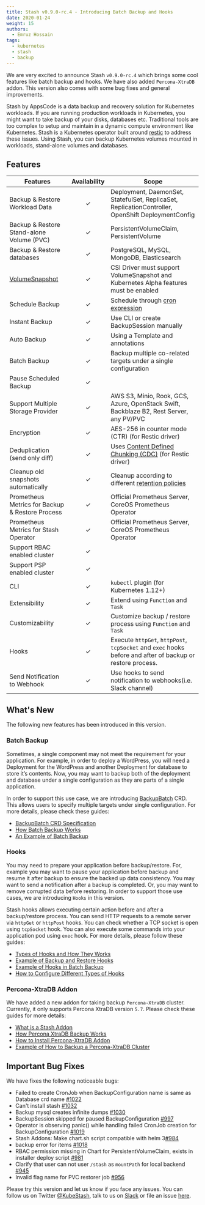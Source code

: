 ```yaml
---
title: Stash v0.9.0-rc.4 - Introducing Batch Backup and Hooks
date: 2020-01-24
weight: 15
authors:
  - Emruz Hossain
tags:
  - kubernetes
  - stash
  - backup
---
```


We are very excited to announce Stash `v0.9.0-rc.4` which brings some cool features like batch backup and hooks. We have also added `Percona-XtraDB` addon. This version also comes with some bug fixes and general improvements.

Stash by AppsCode is a data backup and recovery solution for Kubernetes workloads. If you are running production workloads in Kubernetes, you might want to take backup of your disks, databases etc. Traditional tools are too complex to setup and maintain in a dynamic compute environment like Kubernetes. Stash is a Kubernetes operator built around [restic](https://github.com/restic/restic) to address these issues. Using Stash, you can backup Kubernetes volumes mounted in workloads, stand-alone volumes and databases.

## Features

| Features                                                                        | Availability | Scope                                                                                                                                                 |
| ------------------------------------------------------------------------------- | :----------: | ----------------------------------------------------------------------------------------------------------------------------------------------------- |
| Backup & Restore Workload Data                                                  |   &#10003;   | Deployment, DaemonSet, StatefulSet, ReplicaSet, ReplicationController, OpenShift DeploymentConfig                                                     |
| Backup & Restore Stand-alone Volume (PVC)                                       |   &#10003;   | PersistentVolumeClaim, PersistentVolume                                                                                                               |
| Backup & Restore databases                                                      |   &#10003;   | PostgreSQL, MySQL, MongoDB, Elasticsearch                                                                                                             |
| [VolumeSnapshot](https://kubernetes.io/docs/concepts/storage/volume-snapshots/) |   &#10003;   | CSI Driver must support VolumeSnapshot and Kubernetes Alpha features must be enabled                                                                  |
| Schedule Backup                                                                 |   &#10003;   | Schedule through [cron expression](https://en.wikipedia.org/wiki/Cron)                                                                                |
| Instant Backup                                                                  |   &#10003;   | Use CLI or create BackupSession manually                                                                                                              |
| Auto Backup                                                                     |   &#10003;   | Using a Template and annotations                                                                                                                      |
| Batch Backup                                                                    |   &#10003;   | Backup multiple co-related targets under a single configuration                                                                                       |
| Pause Scheduled Backup                                                          |   &#10003;   |                                                                                                                                                       |
| Support Multiple Storage Provider                                               |   &#10003;   | AWS S3, Minio, Rook, GCS, Azure, OpenStack Swift,  Backblaze B2, Rest Server, any PV/PVC                                                              |
| Encryption                                                                      |   &#10003;   | AES-256 in counter mode (CTR) (for Restic driver)                                                                                                     |
| Deduplication (send only diff)                                                  |   &#10003;   | Uses [Content Defined Chunking (CDC)](https://restic.net/blog/2015-09-12/restic-foundation1-cdc) (for Restic driver)                                  |
| Cleanup old snapshots automatically                                             |   &#10003;   | Cleanup according to different [retention policies](https://restic.readthedocs.io/en/stable/060_forget.html#removing-snapshots-according-to-a-policy) |
| Prometheus Metrics for Backup & Restore Process                                 |   &#10003;   | Official Prometheus Server, CoreOS Prometheus Operator                                                                                                |
| Prometheus Metrics for Stash Operator                                           |   &#10003;   | Official Prometheus Server, CoreOS Prometheus Operator                                                                                                |
| Support RBAC enabled cluster                                                    |   &#10003;   |                                                                                                                                                       |
| Support PSP enabled cluster                                                     |   &#10003;   |                                                                                                                                                       |
| CLI                                                                             |   &#10003;   | `kubectl` plugin (for Kubernetes 1.12+)                                                                                                               |
| Extensibility                                                                   |   &#10003;   | Extend using `Function` and `Task`                                                                                                                    |
| Customizability                                                                 |   &#10003;   | Customize backup / restore process using `Function` and `Task`                                                                                        |
| Hooks                                                                           |   &#10003;   | Execute `httpGet`, `httpPost`, `tcpSocket` and `exec` hooks before and after  of backup or restore process.                                           |
| Send Notification to Webhook                                                    |   &#10003;   | Use hooks to send notification to webhooks(i.e. Slack channel)                                                                                        |

## What's New

The following new features has been introduced in this version.

### Batch Backup

Sometimes, a single component may not meet the requirement for your application. For example, in order to deploy a WordPress, you will need a Deployment for the WordPress and another Deployment for database to store it’s contents. Now, you may want to backup both of the deployment and database under a single configuration as they are parts of a single application.

In order to support this use case, we are introducing [BackupBatch](https://stash.run/docs/v0.9.0-rc.4/concepts/crds/backupbatch/) CRD. This allows users to specify multiple targets under single configuration. For more details, please check these guides:

- [BackupBatch CRD Specification](https://stash.run/docs/v0.9.0-rc.4/concepts/crds/backupbatch/)
- [How Batch Backup Works](https://stash.run/docs/v0.9.0-rc.4/guides/latest/batch-backup/overview/)
- [An Example of Batch Backup](https://stash.run/docs/v0.9.0-rc.4/guides/latest/batch-backup/batch-backup/)

### Hooks

You may need to prepare your application before backup/restore. For, example you may want to pause your application before backup and resume it after backup to ensure the backed up data consistency. You may want to send a notification after a backup is completed. Or, you may want to remove corrupted data before restoring. In order to support those use cases, we are introducing `Hooks` in this version.

Stash hooks allows executing certain action before and after a backup/restore process. You can send HTTP requests to a remote server via `httpGet` or `httpPost` hooks. You can check whether a TCP socket is open using `tcpSocket` hook. You can also execute some commands into your application pod using `exec` hook. For more details, please follow these guides:

- [Types of Hooks and How They Works](https://stash.run/docs/v0.9.0-rc.4/guides/latest/hooks/overview/)
- [Example of Backup and Restore Hooks](https://stash.run/docs/v0.9.0-rc.4/guides/latest/hooks/backup-and-restore-hooks/)
- [Example of Hooks in Batch Backup](https://stash.run/docs/v0.9.0-rc.4/guides/latest/hooks/batch-backup-hooks/)
- [How to Configure Different Types of Hooks](https://stash.run/docs/v0.9.0-rc.4/guides/latest/hooks/configuring-hooks/)

### Percona-XtraDB Addon

We have added a new addon for taking backup `Percona-XtraDB` cluster. Currently, it only supports Percona XtraDB version `5.7`. Please check these guides for more details:

- [What is a Stash Addon](https://stash.run/docs/v0.9.0-rc.4/guides/latest/addons/overview/)
- [How Percona XtraDB Backup Works](https://stash.run/docs/v0.9.0-rc.4/addons/percona-xtradb/overview/)
- [How to Install Percona-XtraDB Addon](https://stash.run/docs/v0.9.0-rc.4/addons/percona-xtradb/setup/install/)
- [Example of How to Backup a Percona-XtraDB Cluster](https://stash.run/docs/v0.9.0-rc.4/addons/percona-xtradb/guides/5.7/clustered/)

## Important Bug Fixes

We have fixes the following noticeable bugs:

- Failed to create CronJob when BackupConfiguration name is same as Database crd name [#1022](https://github.com/stashed/stash/issues/1022)
- Can't install stash [#1032](https://github.com/stashed/stash/issues/1032)
- Backup mysql creates infinite dumps [#1030](https://github.com/stashed/stash/issues/1030)
- BackupSession skipped for paused BackupConfiguration [#997](https://github.com/stashed/stash/issues/997)
- Operator is observing panic() while handling failed CronJob creation for BackupConfiguration [#1019](https://github.com/stashed/stash/issues/1019)
- Stash Addons: Make chart.sh script compatible with helm 3[#984](https://github.com/stashed/stash/issues/984)
- backup error for items [#1018](https://github.com/stashed/stash/issues/1018)
- RBAC permission missing in Chart for PersistentVolumeClaim, exists in installer deploy script [#981](https://github.com/stashed/stash/issues/981)
- Clarify that user can not user `/stash` as `mountPath` for local backend [#945](https://github.com/stashed/stash/issues/945)
- Invalid flag name for PVC restorer job [#956](https://github.com/stashed/stash/issues/956)

Please try this version and let us know if you face any issues. You can follow us on Twitter [@KubeStash](https://twitter.com/KubeStash), talk to us on [Slack](https://appscode.slack.com) or file an issue [here](https://github.com/stashed/stash/issues).
